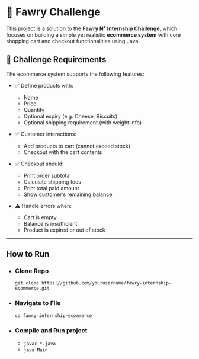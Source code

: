 # 🛒 Fawry Challenge

This project is a solution to the **Fawry N² Internship Challenge**, which focuses on building a simple yet realistic **ecommerce system** with core shopping cart and checkout functionalities using Java.

## 📌 Challenge Requirements

The ecommerce system supports the following features:

- ✅ Define products with:
  - Name
  - Price
  - Quantity
  - Optional expiry (e.g. Cheese, Biscuits)
  - Optional shipping requirement (with weight info)

- ✅ Customer interactions:
  - Add products to cart (cannot exceed stock)
  - Checkout with the cart contents

- ✅ Checkout should:
  - Print order subtotal
  - Calculate shipping fees
  - Print total paid amount
  - Show customer’s remaining balance

- ⚠️ Handle errors when:
  - Cart is empty
  - Balance is insufficient
  - Product is expired or out of stock

---

## How to Run

- ### Clone Repo
  `git clone https://github.com/yourusername/fawry-internship-ecommerce.git`
- ### Navigate to File
  `cd fawry-internship-ecommerce`
- ### Compile and Run project
  - `javac *.java`
  - `java Main`
